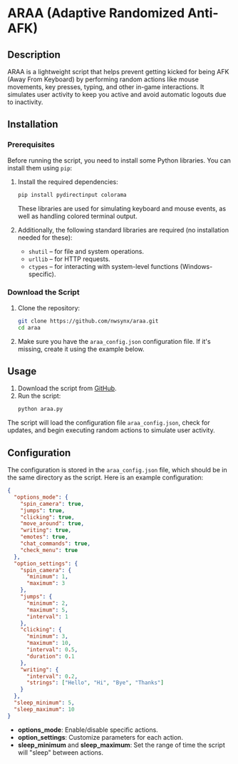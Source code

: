 # ARAA (Adaptive Randomized Anti-AFK)

## Description

ARAA is a lightweight script that helps prevent getting kicked for being AFK (Away From Keyboard) by performing random actions like mouse movements, key presses, typing, and other in-game interactions. It simulates user activity to keep you active and avoid automatic logouts due to inactivity.

## Installation

### Prerequisites

Before running the script, you need to install some Python libraries. You can install them using `pip`:

1. Install the required dependencies:
    ```bash
    pip install pydirectinput colorama
    ```

   These libraries are used for simulating keyboard and mouse events, as well as handling colored terminal output.

2. Additionally, the following standard libraries are required (no installation needed for these):
   - `shutil` – for file and system operations.
   - `urllib` – for HTTP requests.
   - `ctypes` – for interacting with system-level functions (Windows-specific).

### Download the Script

1. Clone the repository:
    ```bash
    git clone https://github.com/nwsynx/araa.git
    cd araa
    ```

2. Make sure you have the `araa_config.json` configuration file. If it's missing, create it using the example below.

## Usage

1. Download the script from [GitHub](https://github.com/nwsynx/araa).
2. Run the script:
    ```bash
    python araa.py
    ```

The script will load the configuration file `araa_config.json`, check for updates, and begin executing random actions to simulate user activity.

## Configuration

The configuration is stored in the `araa_config.json` file, which should be in the same directory as the script. Here is an example configuration:

```json
{
  "options_mode": {
    "spin_camera": true,
    "jumps": true,
    "clicking": true,
    "move_around": true,
    "writing": true,
    "emotes": true,
    "chat_commands": true,
    "check_menu": true
  },
  "option_settings": {
    "spin_camera": {
      "minimum": 1,
      "maximum": 3
    },
    "jumps": {
      "minimum": 2,
      "maximum": 5,
      "interval": 1
    },
    "clicking": {
      "minimum": 3,
      "maximum": 10,
      "interval": 0.5,
      "duration": 0.1
    },
    "writing": {
      "interval": 0.2,
      "strings": ["Hello", "Hi", "Bye", "Thanks"]
    }
  },
  "sleep_minimum": 5,
  "sleep_maximum": 10
}
```

- **options_mode**: Enable/disable specific actions.
- **option_settings**: Customize parameters for each action.
- **sleep_minimum** and **sleep_maximum**: Set the range of time the script will "sleep" between actions.
